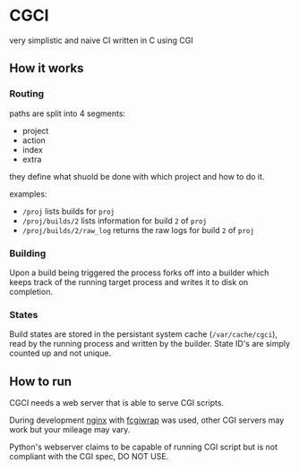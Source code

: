 # CGCI

very simplistic and naive CI written in C using CGI

## How it works

### Routing

paths are split into 4 segments:
- project
- action
- index
- extra

they define what shuold be done with which project and how to do it.

examples:
- `/proj` lists builds for `proj`
- `/proj/builds/2` lists information for build `2` of `proj`
- `/proj/builds/2/raw_log` returns the raw logs for build `2` of `proj`

### Building

Upon a build being triggered the process forks off into a builder which keeps track of the running target process and writes it to disk on completion.

### States

Build states are stored in the persistant system cache (`/var/cache/cgci`), read by the running process and written by the builder.
State ID's are simply counted up and not unique.

## How to run

CGCI needs a web server that is able to serve CGI scripts.

During development [nginx](https://nginx.org/) with [fcgiwrap](https://github.com/gnosek/fcgiwrap) was used, other CGI servers may work but your mileage may vary.

Python's webserver claims to be capable of running CGI script but is not compliant with the CGI spec, DO NOT USE.
